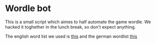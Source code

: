 # Wordle bot

This is a small script which aimes to half automate the game wordle.
We hacked it toghether in the lunch break, so don't expect anything. 
  
The english word list we used is [this](https://www-personal.umich.edu/~jlawler/wordlist.html) and the german wordlist [this](https://gist.github.com/MarvinJWendt/2f4f4154b8ae218600eb091a5706b5f4)
